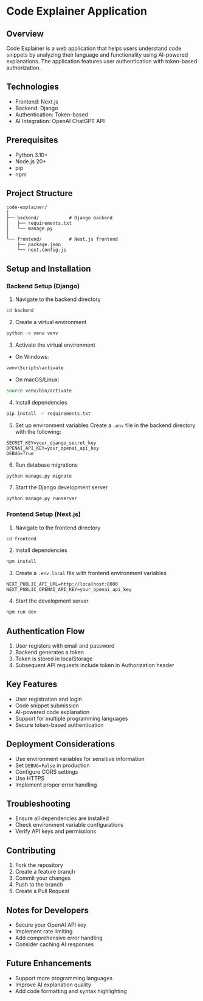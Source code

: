 # Code Explainer Application

## Overview
Code Explainer is a web application that helps users understand code snippets by analyzing their language and functionality using AI-powered explanations. The application features user authentication with token-based authorization.

## Technologies
- Frontend: Next.js
- Backend: Django
- Authentication: Token-based
- AI Integration: OpenAI ChatGPT API

## Prerequisites
- Python 3.10+
- Node.js 20+
- pip
- npm

## Project Structure
```
code-explainer/
│
├── backend/           # Django backend
│   ├── requirements.txt
│   └── manage.py
│
└── frontend/          # Next.js frontend
    ├── package.json
    └── next.config.js
```

## Setup and Installation

### Backend Setup (Django)
1. Navigate to the backend directory
```bash
cd backend
```

2. Create a virtual environment
```bash
python -m venv venv
```

3. Activate the virtual environment
- On Windows:
```bash
venv\Scripts\activate
```
- On macOS/Linux:
```bash
source venv/bin/activate
```

4. Install dependencies
```bash
pip install -r requirements.txt
```

5. Set up environment variables
Create a `.env` file in the backend directory with the following:
```
SECRET_KEY=your_django_secret_key
OPENAI_API_KEY=your_openai_api_key
DEBUG=True
```

6. Run database migrations
```bash
python manage.py migrate
```

7. Start the Django development server
```bash
python manage.py runserver
```

### Frontend Setup (Next.js)
1. Navigate to the frontend directory
```bash
cd frontend
```

2. Install dependencies
```bash
npm install
```

3. Create a `.env.local` file with frontend environment variables
```
NEXT_PUBLIC_API_URL=http://localhost:8000
NEXT_PUBLIC_OPENAI_API_KEY=your_openai_api_key
```

4. Start the development server
```bash
npm run dev
```

## Authentication Flow
1. User registers with email and password
2. Backend generates a token
3. Token is stored in localStorage
4. Subsequent API requests include token in Authorization header

## Key Features
- User registration and login
- Code snippet submission
- AI-powered code explanation
- Support for multiple programming languages
- Secure token-based authentication

## Deployment Considerations
- Use environment variables for sensitive information
- Set `DEBUG=False` in production
- Configure CORS settings
- Use HTTPS
- Implement proper error handling

## Troubleshooting
- Ensure all dependencies are installed
- Check environment variable configurations
- Verify API keys and permissions

## Contributing
1. Fork the repository
2. Create a feature branch
3. Commit your changes
4. Push to the branch
5. Create a Pull Request


## Notes for Developers
- Secure your OpenAI API key
- Implement rate limiting
- Add comprehensive error handling
- Consider caching AI responses

## Future Enhancements
- Support more programming languages
- Improve AI explanation quality
- Add code formatting and syntax highlighting
